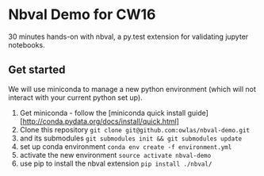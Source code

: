# Nbval Demo for CW16

30 minutes hands-on with nbval, a py.test extension for validating
jupyter notebooks.

## Get started

We will use miniconda to manage a new python environment (which will
not interact with your current python set up).

1. Get miniconda - follow the
   [miniconda quick install guide][http://conda.pydata.org/docs/install/quick.html]
2. Clone this repository `git clone git@github.com:owlas/nbval-demo.git`
3. and its submodules `git submodules init && git submodules update`
4. set up conda environment `conda env create -f environment.yml`
5. activate the new environment `source activate nbval-demo`
6. use pip to install the nbval extension `pip install ./nbval/`
